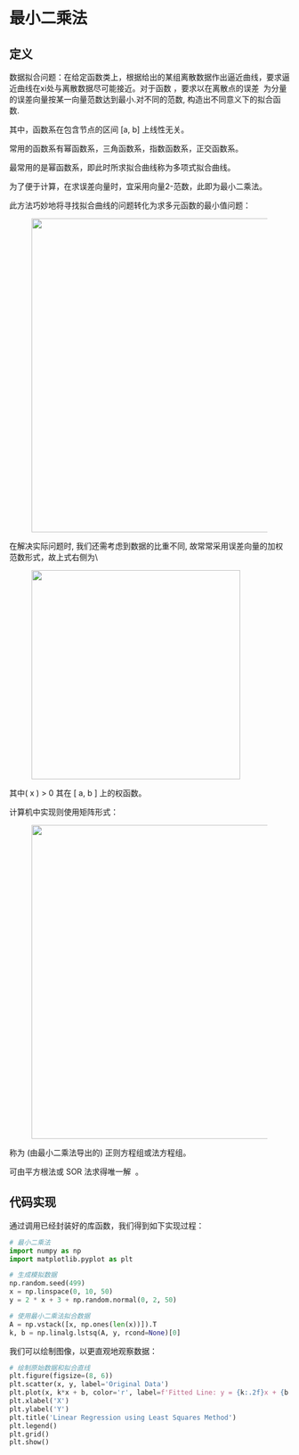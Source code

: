 # 最小二乘法

## 定义

数据拟合问题：在给定函数类上，根据给出的某组离散数据作出逼近曲线，要求逼近曲线在xi处与离散数据尽可能接近。对于函数<img src="../.gitbook/assets/image.png" alt="" data-size="line"> ，要求以<img src="../.gitbook/assets/image (1).png" alt="" data-size="line">在离散点的误差 <img src="../.gitbook/assets/QianJianTec1723530342934.png" alt="" data-size="line"> 为分量的误差向量<img src="../.gitbook/assets/QianJianTec1723530399559.png" alt="" data-size="line">按某一向量范数<img src="../.gitbook/assets/QianJianTec1723530435484.png" alt="" data-size="line">达到最小.对不同的范数, 构造出不同意义下的拟合函数.

其中，函数系<img src="../.gitbook/assets/QianJianTec1723530562358.png" alt="" data-size="line">在包含节点<img src="../.gitbook/assets/QianJianTec1723530587253.jpg" alt="" data-size="line">的区间 \[a, b] 上线性无关。

常用的函数系有幂函数系<img src="../.gitbook/assets/QianJianTec1723530654027.jpg" alt="" data-size="line">，三角函数系<img src="../.gitbook/assets/QianJianTec1723530680353.jpg" alt="" data-size="line">，指数函数系<img src="../.gitbook/assets/QianJianTec1723530721965.jpg" alt="" data-size="line">，正交函数系。

最常用的是幂函数系<img src="../.gitbook/assets/QianJianTec1723530761993.jpg" alt="" data-size="line">，即<img src="../.gitbook/assets/QianJianTec1723530830808.jpg" alt="" data-size="line">此时所求拟合曲线称为多项式拟合曲线。

为了便于计算，在求误差向量<img src="../.gitbook/assets/QianJianTec1723530955098.jpg" alt="" data-size="line">时，宜采用向量2-范数，此即为最小二乘法。

此方法巧妙地将寻找拟合曲线的问题转化为求多元函数的最小值问题：

<figure><img src="../.gitbook/assets/QianJianTec1723531314990.jpg" alt="" width="563"><figcaption></figcaption></figure>

在解决实际问题时, 我们还需考虑到数据的比重不同, 故常常采用误差向量的加权范数形式，故上式右侧为\


<figure><img src="../.gitbook/assets/QianJianTec1723531431830.jpg" alt="" width="375"><figcaption></figcaption></figure>

其中<img src="../.gitbook/assets/image (2).png" alt="" data-size="line">( x ) > 0 其在 \[ a, b ] 上的权函数。

计算机中实现则使用矩阵形式：

<figure><img src="../.gitbook/assets/QianJianTec1723533129266.jpg" alt="" width="563"><figcaption></figcaption></figure>

称为 (由最小二乘法导出的) 正则方程组或法方程组。

可由平方根法或 SOR 法求得唯一解 <img src="../.gitbook/assets/QianJianTec1723533250245.jpg" alt="" data-size="line"> 。

## 代码实现

通过调用已经封装好的库函数，我们得到如下实现过程：

```python
# 最小二乘法
import numpy as np
import matplotlib.pyplot as plt

# 生成模拟数据
np.random.seed(499)
x = np.linspace(0, 10, 50)
y = 2 * x + 3 + np.random.normal(0, 2, 50)

# 使用最小二乘法拟合数据
A = np.vstack([x, np.ones(len(x))]).T
k, b = np.linalg.lstsq(A, y, rcond=None)[0]
```

我们可以绘制图像，以更直观地观察数据：

```python
# 绘制原始数据和拟合直线
plt.figure(figsize=(8, 6))
plt.scatter(x, y, label='Original Data')
plt.plot(x, k*x + b, color='r', label=f'Fitted Line: y = {k:.2f}x + {b:.2f}')
plt.xlabel('X')
plt.ylabel('Y')
plt.title('Linear Regression using Least Squares Method')
plt.legend()
plt.grid()
plt.show()
```
